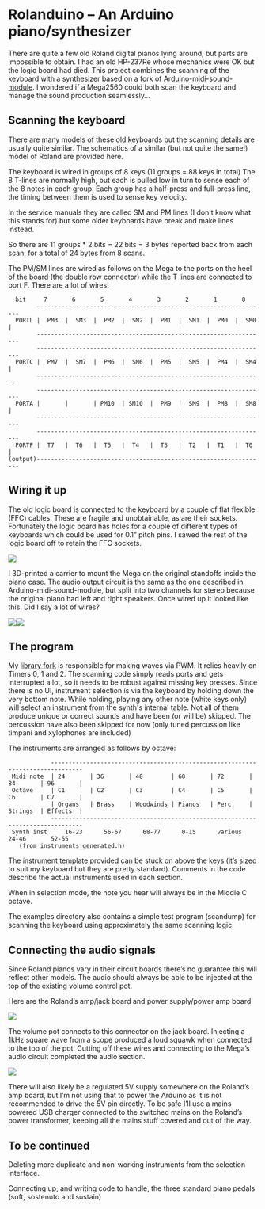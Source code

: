 # Rolanduino – An Arduino piano/synthesizer

There are quite a few old Roland digital pianos lying around, but parts are impossible to obtain. I had an old HP-237Re whose mechanics were OK but the logic board had died. This project combines the scanning of the keyboard with a synthesizer based on a fork of [Arduino-midi-sound-module](https://github.com/DLehenbauer/arduino-midi-sound-module). I wondered if a Mega2560 could both scan the keyboard and manage the sound production seamlessly…

## Scanning the keyboard

There are many models of these old keyboards but the scanning details are usually quite similar. The schematics of a similar (but not quite the same!) model of Roland are provided here.

The keyboard is wired in groups of 8 keys (11 groups = 88 keys in total) The 8 T-lines are normally high, but each is pulled low in turn to sense each of the 8 notes in each group. Each group has a half-press and full-press line, the timing between them is used to sense key velocity.

In the service manuals they are called SM and PM lines (I don't know what this stands for) but some older keyboards have break and make lines instead.

So there are 11 groups \* 2 bits = 22 bits = 3 bytes reported back from each scan, for a total of 24 bytes from 8 scans.

The PM/SM lines are wired as follows on the Mega to the ports on the heel of the board (the double row connector) while the T lines are connected to port F. There are a lot of wires!

```
  bit     7       6       5       4       3       2       1       0
        -----------------------------------------------------------------
  PORTL |  PM3  |  SM3  |  PM2  |  SM2  |  PM1  |  SM1  |  PM0  |  SM0  |
        -----------------------------------------------------------------
        -----------------------------------------------------------------
  PORTC |  PM7  |  SM7  |  PM6  |  SM6  |  PM5  |  SM5  |  PM4  |  SM4  |
        -----------------------------------------------------------------
        -----------------------------------------------------------------
  PORTA |       |       | PM10  | SM10  |  PM9  |  SM9  |  PM8  |  SM8  |
        -----------------------------------------------------------------
        -----------------------------------------------------------------
  PORTF |  T7   |  T6   |  T5   |  T4   |  T3   |  T2   |  T1   |  T0   |
(output)-----------------------------------------------------------------
```

## Wiring it up

The old logic board is connected to the keyboard by a couple of flat flexible (FFC) cables. These are fragile and unobtainable, as are their sockets. Fortunately the logic board has holes for a couple of different types of keyboards which could be used for 0.1” pitch pins. I sawed the rest of the logic board off to retain the FFC sockets.

![](media/d71ec5a818ed4c34e2ea6b94091cdb35.jpeg)

I 3D-printed a carrier to mount the Mega on the original standoffs inside the piano case. The audio output circuit is the same as the one described in Arduino-midi-sound-module, but split into two channels for stereo because the original piano had left and right speakers. Once wired up it looked like this. Did I say a lot of wires?

![](media/dd07211440bc3176bbf10515274861e6.jpeg)![](media/5d6ae1e50402c320fb852c3072465790.jpeg)

## The program

My [library fork](https://github.com/gilesp1729/midi-sound-library) is responsible for making waves via PWM. It relies heavily on Timers 0, 1 and 2. The scanning code simply reads ports and gets interrupted a lot, so it needs to be robust against missing key presses. Since there is no UI, instrument selection is via the keyboard by holding down the very bottom note. While holding, playing any other note (white keys only) will select an instrument from the synth's internal table. Not all of them produce unique or correct sounds and have been (or will be) skipped. The percussion have also been skipped for now (only tuned percussion like timpani and xylophones are included)

The instruments are arranged as follows by octave:

```
            -------------------------------------------------------------------------------
 Midi note  | 24       | 36       | 48        | 60       | 72       | 84       | 96       |
 Octave     | C1       | C2       | C3        | C4       | C5       | C6       | C7       |
            | Organs   | Brass    | Woodwinds | Pianos   | Perc.    | Strings  | Effects  |
            -------------------------------------------------------------------------------
 Synth inst     16-23      56-67      68-77      0-15      various      24-46       52-55
   (from instruments_generated.h)
```

The instrument template provided can be stuck on above the keys (it’s sized to suit my keyboard but they are pretty standard). Comments in the code describe the actual instruments used in each section.

When in selection mode, the note you hear will always be in the Middle C octave.

The examples directory also contains a simple test program (scandump) for scanning the keyboard using approximately the same scanning logic.

## Connecting the audio signals

Since Roland pianos vary in their circuit boards there’s no guarantee this will reflect other models. The audio should always be able to be injected at the top of the existing volume control pot.

Here are the Roland’s amp/jack board and power supply/power amp board.

![](media/a1a0b410081476d2ed6d7adf720403e1.jpeg)

The volume pot connects to this connector on the jack board. Injecting a 1kHz square wave from a scope produced a loud squawk when connected to the top of the pot. Cutting off these wires and connecting to the Mega’s audio circuit completed the audio section.

![](media/670073f35a4112b461a3af5c0dfaf350.jpeg)

There will also likely be a regulated 5V supply somewhere on the Roland’s amp board, but I’m not using that to power the Arduino as it is not recommended to drive the 5V pin directly. To be safe I’ll use a mains powered USB charger connected to the switched mains on the Roland’s power transformer, keeping all the mains stuff covered and out of the way.

## To be continued

Deleting more duplicate and non-working instruments from the selection interface.

Connecting up, and writing code to handle, the three standard piano pedals (soft, sostenuto and sustain)
